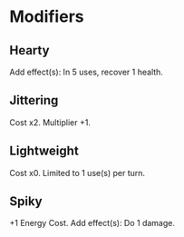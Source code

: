 # Modifiers

## Hearty

Add effect(s): In 5 uses, recover 1 health.

## Jittering

Cost x2. Multiplier +1.

## Lightweight

Cost x0. Limited to 1 use(s) per turn.

## Spiky

+1 Energy Cost. Add effect(s): Do 1 damage.
